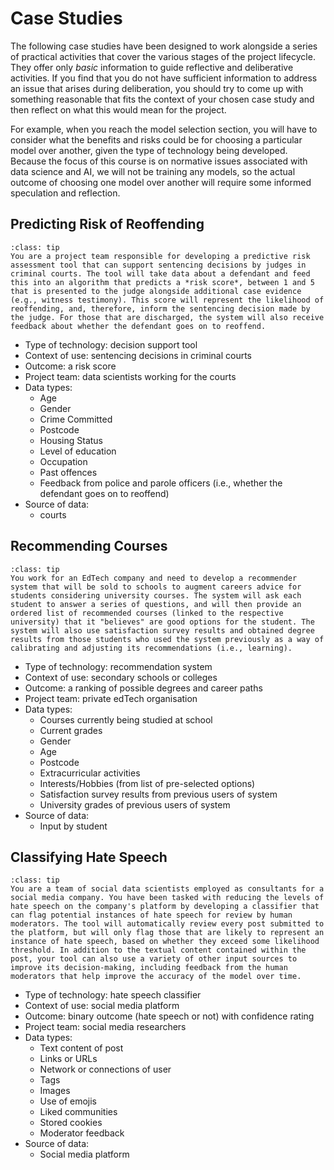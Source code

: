 # Case Studies

The following case studies have been designed to work alongside a series of practical activities that cover the various stages of the project lifecycle. They offer only *basic* information to guide reflective and deliberative activities. If you find that you do not have sufficient information to address an issue that arises during deliberation, you should try to come up with something reasonable that fits the context of your chosen case study and then reflect on what this would mean for the project.

For example, when you reach the model selection section, you will have to consider what the benefits and risks could be for choosing a particular model over another, given the type of technology being developed. Because the focus of this course is on normative issues associated with data science and AI, we will not be training any models, so the actual outcome of choosing one model over another will require some informed speculation and reflection.

## Predicting Risk of Reoffending

```{admonition} Summary
:class: tip
You are a project team responsible for developing a predictive risk assessment tool that can support sentencing decisions by judges in criminal courts. The tool will take data about a defendant and feed this into an algorithm that predicts a *risk score*, between 1 and 5 that is presented to the judge alongside additional case evidence (e.g., witness testimony). This score will represent the likelihood of reoffending, and, therefore, inform the sentencing decision made by the judge. For those that are discharged, the system will also receive feedback about whether the defendant goes on to reoffend. 
```

- Type of technology: decision support tool
- Context of use: sentencing decisions in criminal courts
- Outcome: a risk score
- Project team: data scientists working for the courts
- Data types:
  - Age
  - Gender
  - Crime Committed
  - Postcode
  - Housing Status
  - Level of education
  - Occupation
  - Past offences
  - Feedback from police and parole officers (i.e., whether the defendant goes on to reoffend)
- Source of data:
  - courts

## Recommending Courses

```{admonition} Summary
:class: tip
You work for an EdTech company and need to develop a recommender system that will be sold to schools to augment careers advice for students considering university courses. The system will ask each student to answer a series of questions, and will then provide an ordered list of recommended courses (linked to the respective university) that it "believes" are good options for the student. The system will also use satisfaction survey results and obtained degree results from those students who used the system previously as a way of calibrating and adjusting its recommendations (i.e., learning).
```

- Type of technology: recommendation system
- Context of use: secondary schools or colleges
- Outcome: a ranking of possible degrees and career paths
- Project team: private edTech organisation
- Data types:
  - Courses currently being studied at school
  - Current grades
  - Gender
  - Age
  - Postcode
  - Extracurricular activities
  - Interests/Hobbies (from list of pre-selected options)
  - Satisfaction survey results from previous users of system
  - University grades of previous users of system
- Source of data:
  - Input by student

## Classifying Hate Speech

```{admonition} Summary
:class: tip
You are a team of social data scientists employed as consultants for a social media company. You have been tasked with reducing the levels of hate speech on the company's platform by developing a classifier that can flag potential instances of hate speech for review by human moderators. The tool will automatically review every post submitted to the platform, but will only flag those that are likely to represent an instance of hate speech, based on whether they exceed some likelihood threshold. In addition to the textual content contained within the post, your tool can also use a variety of other input sources to improve its decision-making, including feedback from the human moderators that help improve the accuracy of the model over time. 
```

- Type of technology: hate speech classifier
- Context of use: social media platform
- Outcome: binary outcome (hate speech or not) with confidence rating
- Project team: social media researchers
- Data types:
  - Text content of post
  - Links or URLs
  - Network or connections of user
  - Tags
  - Images
  - Use of emojis
  - Liked communities
  - Stored cookies
  - Moderator feedback
- Source of data:
  - Social media platform

